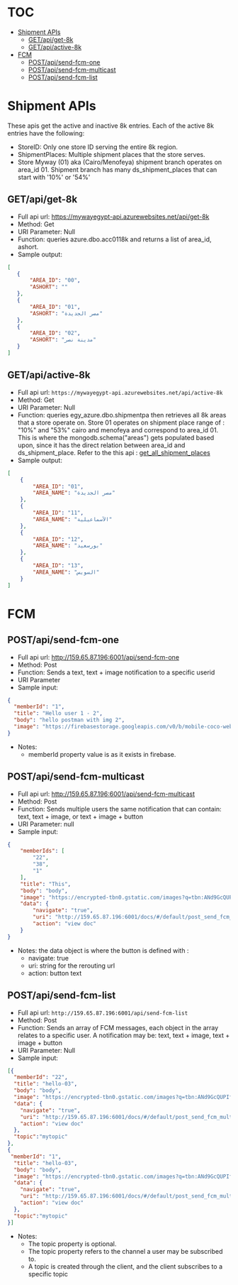 # TOC
- [Shipment APIs](#shipment-apis)
    - [GET/api/get-8k](#getapiget-8k)
    - [GET/api/active-8k](#getapiactive-8k)
- [FCM](#fcm)
    - [POST/api/send-fcm-one](#postapisend-fcm-one)
    - [POST/api/send-fcm-multicast](#postapisend-fcm-multicast)
    - [POST/api/send-fcm-list](#postapisend-fcm-list)
# Shipment APIs
These apis get the active and inactive 8k entries. Each of the active 8k entries have the following:
- StoreID: Only one store ID serving the entire 8k region.
- ShipmentPlaces: Multiple shipment places that the store serves.
- Store Myway (01) aka (Cairo/Menofeya) shipment branch operates on area_id 01. Shipment branch has many ds_shipment_places that can start with '10%' or '54%'
## GET/api/get-8k
- Full api url: https://mywayegypt-api.azurewebsites.net/api/get-8k
- Method: Get
- URI Parameter: Null
- Function: queries azure.dbo.acc0118k and returns a list of area_id, ashort.
- Sample output:
 ```json
[
    {
        "AREA_ID": "00",
        "ASHORT": ""
    },
    {
        "AREA_ID": "01",
        "ASHORT": "مصر الجديدة"
    },
    {
        "AREA_ID": "02",
        "ASHORT": "مدينة نصر"
    }
]
  ```
## GET/api/active-8k
- Full api url: `https://mywayegypt-api.azurewebsites.net/api/active-8k`
- Method: Get
- URI Parameter: Null
- Function: queries egy_azure.dbo.shipmentpa then retrieves all 8k areas that a store operate on. Store 01 operates on shipment place range of : "10%" and "53%" cairo and menofeya  and correspond to area_id 01. This is where the mongodb.schema("areas") gets populated based upon, since it has the direct relation between area_id and ds_shipment_place. Refer to the this api : [get_all_shipment_places](https://github.com/aelnoweihy/Legacy-Doc/blob/main/README.md#get_all_shipment_places)
- Sample output:
```json
[
    {
        "AREA_ID": "01",
        "AREA_NAME": "مصر الجديدة"
    },
    {
        "AREA_ID": "11",
        "AREA_NAME": "الآسماعيلية"
    },
    {
        "AREA_ID": "12",
        "AREA_NAME": "بورسعيد"
    },
    {
        "AREA_ID": "13",
        "AREA_NAME": "السويس"
    }
]
```

# FCM
## POST/api/send-fcm-one
- Full api url: http://159.65.87.196:6001/api/send-fcm-one
- Method: Post
- Function: Sends a text, text + image notification to a specific userid
- URI Parameter
- Sample input:
```json
{
  "memberId": "1",
  "title": "Hello user 1 - 2",
  "body": "hello postman with img 2",
  "image": "https://firebasestorage.googleapis.com/v0/b/mobile-coco-web-cms/o/NotificationImgs%2FWhatsApp%20Image%202025-08-18%20at%2019.22.29_c3a46799.png?alt=media&token=c7a331eb-a49e-47fc-bbcb-bea0fd5435f6"
}
```
- Notes: 
    - memberId property value is as it exists in firebase. 
## POST/api/send-fcm-multicast
- Full api url: http://159.65.87.196:6001/api/send-fcm-multicast
- Method: Post
- Function: Sends multiple users the same notification that can contain: text, text + image, or text + image + button
- URI Parameter: null
- Sample input:
```json
{
    "memberIds": [
        "22",
        "38",
        "1"
    ],
    "title": "This",
    "body": "body",
    "image": "https://encrypted-tbn0.gstatic.com/images?q=tbn:ANd9GcQUPIfiGgUML8G3ZqsNLHfaCnZK3I5g4tJabQ&s",
    "data": {
        "navigate": "true",
        "uri": "http://159.65.87.196:6001/docs/#/default/post_send_fcm_multicast",
        "action": "view doc"
    }
}
```
- Notes: the data object is where the button is defined with : 
    - navigate: true
    - uri: string for the rerouting url
    - action: button text
## POST/api/send-fcm-list
- Full api url: `http://159.65.87.196:6001/api/send-fcm-list`
- Method: Post
- Function: Sends an array of FCM messages, each object in the array relates to a specific user. A notification may be: text, text + image, text + image + button
- URI Parameter: Null
- Sample input:
```json
[{
  "memberId": "22",
  "title": "hello-03",
  "body": "body",
  "image": "https://encrypted-tbn0.gstatic.com/images?q=tbn:ANd9GcQUPIfiGgUML8G3ZqsNLHfaCnZK3I5g4tJabQ&s",
  "data": {
    "navigate": "true",
    "uri": "http://159.65.87.196:6001/docs/#/default/post_send_fcm_multicast",
    "action": "view doc"
  },
  "topic":"mytopic"
},
{
 "memberId": "1",
  "title": "hello-03",
  "body": "body",
  "image": "https://encrypted-tbn0.gstatic.com/images?q=tbn:ANd9GcQUPIfiGgUML8G3ZqsNLHfaCnZK3I5g4tJabQ&s",
  "data": {
    "navigate": "true",
    "uri": "http://159.65.87.196:6001/docs/#/default/post_send_fcm_multicast",
    "action": "view doc"
  },
  "topic":"mytopic"
}]
```
- Notes: 
    - The topic property is optional. 
    - The topic property refers to the channel a user may be subscribed to.
    - A topic is created through the client, and the client subscribes to a specific topic
